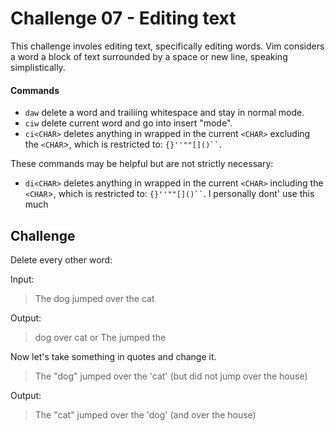 # Challenge 07 - Editing text

This challenge involes editing text, specifically editing words.  Vim considers a word a block of text surrounded by a space or new line, speaking simplistically.

#### Commands

* `daw` delete a word and trailiing whitespace and stay in normal mode.
* `ciw` delete current word and go into insert "mode".
* `ci<CHAR>` deletes anything in wrapped in the current `<CHAR>` excluding the `<CHAR`>, which is restricted to: ``` {}''""[]()`` ```.

These commands may be helpful but are not strictly necessary:

* `di<CHAR>` deletes anything in wrapped in the current `<CHAR>` including the `<CHAR`>, which is restricted to: ``` {}''""[]()`` ```.  I personally dont' use this much

## Challenge

Delete every other word:

Input:

> The dog jumped over the cat

Output:

> dog over cat
or
> The jumped the


Now let's take something in quotes and change it.

> The "dog" jumped over the 'cat' (but did not jump over the house)

Output:

> The "cat" jumped over the 'dog' (and over the house)